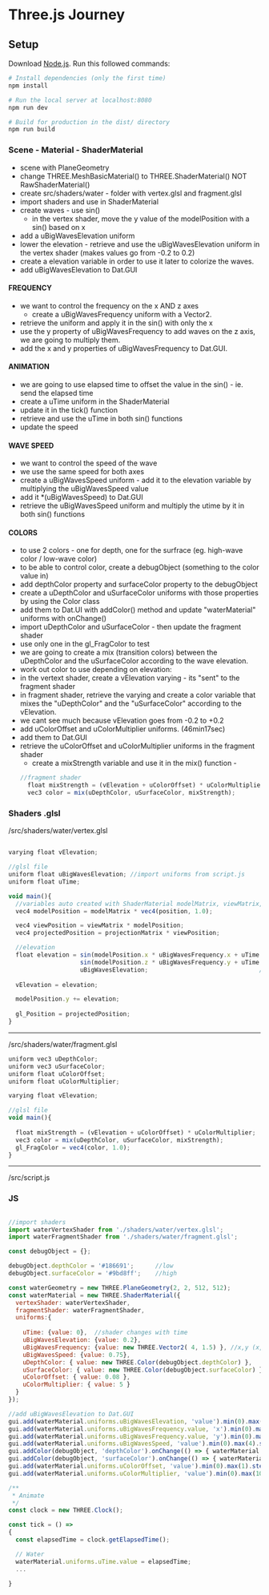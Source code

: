 # Three.js Journey

## Setup
Download [Node.js](https://nodejs.org/en/download/).
Run this followed commands:

``` bash
# Install dependencies (only the first time)
npm install

# Run the local server at localhost:8080
npm run dev

# Build for production in the dist/ directory
npm run build
```

### Scene - Material - ShaderMaterial

- scene with PlaneGeometry
- change THREE.MeshBasicMaterial() to THREE.ShaderMaterial() NOT RawShaderMaterial()
- create src/shaders/water - folder with vertex.glsl and fragment.glsl
- import shaders and use in ShaderMaterial
- create waves - use sin()
  - in the vertex shader, move the y value of the modelPosition with a sin() based on x
- add a uBigWavesElevation uniform
- lower the elevation - retrieve and use the uBigWavesElevation uniform in the vertex shader (makes values go from -0.2 to 0.2)
- create a elevation variable in order to use it later to colorize the waves.
- add uBigWavesElevation to Dat.GUI

#### FREQUENCY 
- we want to control the frequency on the x AND z axes
  - create a uBigWavesFrequency uniform with a Vector2.
- retrieve the uniform and apply it in the sin() with only the x
- use the y property of uBigWavesFrequency to add waves on the z axis, we are going to multiply them.
- add the x and y properties of uBigWavesFrequency to Dat.GUI.

#### ANIMATION 
- we are going to use elapsed time to offset the value in the sin() - ie. send the elapsed time
- create a uTime uniform in the ShaderMaterial
- update it in the tick() function
- retrieve and use the uTime in both sin() functions
- update the speed

#### WAVE SPEED
- we want to control the speed of the wave
- we use the same speed for both axes
- create a uBigWavesSpeed uniform - add it to the elevation variable by multiplying the uBigWavesSpeed value
- add it *(uBigWavesSpeed) to Dat.GUI 
- retrieve the uBigWavesSpeed uniform and multiply the utime by it in both sin() functions

#### COLORS
- to use 2 colors - one for depth, one for the surfrace (eg. high-wave color / low-wave color)
- to be able to control color, create a debugObject (something to the color value in)
- add depthColor property and surfaceColor property to the debugObject
- create a uDepthColor and uSurfaceColor uniforms with those properties by using the Color class
- add them to Dat.UI with addColor() method and update "waterMaterial" uniforms with onChange()
- import uDepthColor and uSurfaceColor - then update the fragment shader
- use only one in the gl_FragColor to test
- we are going to create a mix (transition colors) between the uDepthColor and the uSurfaceColor according to the wave elevation.
- work out color to use depending on elevation:
- in the vertext shader, create a vElevation varying - its "sent" to the fragment shader
- in fragment shader, retrieve the varying and create a color variable that mixes the "uDepthColor" and the "uSurfaceColor" according to the vElevation.
- we cant see much because vElevation goes from -0.2 to +0.2
- add uColorOffset and uColorMultiplier uniforms. (46min17sec)
- add them to Dat.GUI
- retrieve the uColorOffset and uColorMultiplier uniforms in the fragment shader
  - create a mixStrength variable and use it in the mix() function - 
  ```js 
  //fragment shader
    float mixStrength = (vElevation + uColorOffset) * uColorMultiplier;
    vec3 color = mix(uDepthColor, uSurfaceColor, mixStrength);
  ```

### Shaders .glsl
/src/shaders/water/vertex.glsl
```js 

varying float vElevation;

//glsl file
uniform float uBigWavesElevation; //import uniforms from script.js
uniform float uTime;

void main(){
  //variables auto created with ShaderMaterial modelMatrix, viewMatrix, projectionMatrix
  vec4 modelPosition = modelMatrix * vec4(position, 1.0);

  vec4 viewPosition = viewMatrix * modelPosition;
  vec4 projectedPosition = projectionMatrix * viewPosition; 

  //elevation
  float elevation = sin(modelPosition.x * uBigWavesFrequency.x + uTime * uBigWavesSpeed) *     //on the x
                    sin(modelPosition.z * uBigWavesFrequency.y + uTime * uBigWavesSpeed) *     //on the y
                    uBigWavesElevation;                               //lower the elevation with small uBigWavesElevation value
  
  vElevation = elevation;

  modelPosition.y += elevation;
  
  gl_Position = projectedPosition;
}
```

---

/src/shaders/water/fragment.glsl
```js
uniform vec3 uDepthColor;
uniform vec3 uSurfaceColor;
uniform float uColorOffset;
uniform float uColorMultiplier;

varying float vElevation;

//glsl file
void main(){
  
  float mixStrength = (vElevation + uColorOffset) * uColorMultiplier;
  vec3 color = mix(uDepthColor, uSurfaceColor, mixStrength);
  gl_FragColor = vec4(color, 1.0);
}
```

---

/src/script.js
### JS
```js

//import shaders
import waterVertexShader from './shaders/water/vertex.glsl';
import waterFragmentShader from './shaders/water/fragment.glsl';

const debugObject = {};

debugObject.depthColor = '#186691';      //low
debugObject.surfaceColor = '#9bd8ff';    //high

const waterGeometry = new THREE.PlaneGeometry(2, 2, 512, 512);
const waterMaterial = new THREE.ShaderMaterial({
  vertexShader: waterVertexShader,
  fragmentShader: waterFragmentShader,
  uniforms:{
   
    uTime: {value: 0},  //shader changes with time
    uBigWavesElevation: {value: 0.2},
    uBigWavesFrequency: {value: new THREE.Vector2( 4, 1.5) }, //x,y (x,z)
    uBigWavesSpeed: {value: 0.75},
    uDepthColor: { value: new THREE.Color(debugObject.depthColor) },
    uSurfaceColor: { value: new THREE.Color(debugObject.surfaceColor) },
    uColorOffset: { value: 0.08 },
    uColorMultiplier: { value: 5 }
  }
});

//add uBigWavesElevation to Dat.GUI
gui.add(waterMaterial.uniforms.uBigWavesElevation, 'value').min(0).max(1).step(0.001).name('uBigWavesElevation');
gui.add(waterMaterial.uniforms.uBigWavesFrequency.value, 'x').min(0).max(10).step(0.001).name('uBigWavesFrequencyX');
gui.add(waterMaterial.uniforms.uBigWavesFrequency.value, 'y').min(0).max(10).step(0.001).name('uBigWavesFrequencyY');
gui.add(waterMaterial.uniforms.uBigWavesSpeed, 'value').min(0).max(4).step(0.001).name('uBigWavesSpeed')
gui.addColor(debugObject, 'depthColor').onChange(() => { waterMaterial.uniforms.uDepthColor.value.set(debugObject.depthColor) });
gui.addColor(debugObject, 'surfaceColor').onChange(() => { waterMaterial.uniforms.uSurfaceColor.value.set(debugObject.surfaceColor) });
gui.add(waterMaterial.uniforms.uColorOffset, 'value').min(0).max(1).step(0.001).name('uColorOffset');
gui.add(waterMaterial.uniforms.uColorMultiplier, 'value').min(0).max(10).step(0.001).name('uColorMultiplier');

/**
 * Animate
 */
const clock = new THREE.Clock();

const tick = () =>
{
  const elapsedTime = clock.getElapsedTime();

  // Water
  waterMaterial.uniforms.uTime.value = elapsedTime;
  ...

}
```
